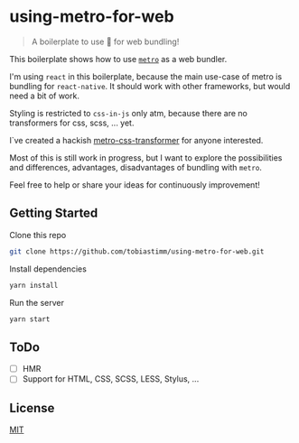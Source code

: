 # using-metro-for-web

> A boilerplate to use 🚆 for web bundling!

This boilerplate shows how to use [`metro`](https://github.com/facebook/metro) as a web bundler.

I'm using `react` in this boilerplate, because the main use-case of metro is bundling for `react-native`. It should work with other frameworks, but would need a bit of work.

Styling is restricted to `css-in-js` only atm, because there are no transformers for css, scss, ... yet.

I`ve created a hackish [metro-css-transformer](https://github.com/tobiastimm/metro-css-transformer) for anyone interested.

Most of this is still work in progress, but I want to explore the possibilities and differences, advantages, disadvantages of bundling with `metro`.

Feel free to help or share your ideas for continuously improvement!

## Getting Started

Clone this repo

```bash
git clone https://github.com/tobiastimm/using-metro-for-web.git
```

Install dependencies

```bash
yarn install
```

Run the server

```bash
yarn start
```

## ToDo

- [ ] HMR
- [ ] Support for HTML, CSS, SCSS, LESS, Stylus, ...

## License

[MIT](./LICENSE)
